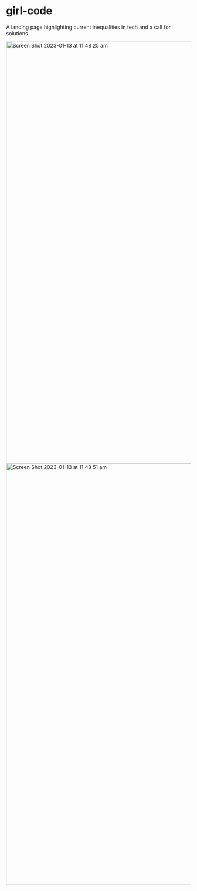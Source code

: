 # girl-code
A landing page highlighting current inequalities in tech and a call for solutions.


<img width="1146" alt="Screen Shot 2023-01-13 at 11 48 25 am" src="https://user-images.githubusercontent.com/113362369/212211597-ae7aa4ed-5c60-4c75-8501-549121e1a8d9.png">
<img width="1146" alt="Screen Shot 2023-01-13 at 11 48 51 am" src="https://user-images.githubusercontent.com/113362369/212211637-71e6b0a8-4f11-4a6f-8eda-9cc5131269ad.png">

